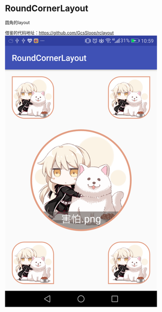 # RoundCornerLayout
圆角的layout

借鉴的代码地址：https://github.com/GcsSloop/rclayout
![image](https://github.com/Blowing/RoundCornerLayout/blob/master/device.png)
